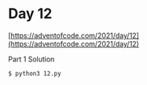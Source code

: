 # Day 12

[https://adventofcode.com/2021/day/12](https://adventofcode.com/2021/day/12)

Part 1 Solution

```
$ python3 12.py
```

